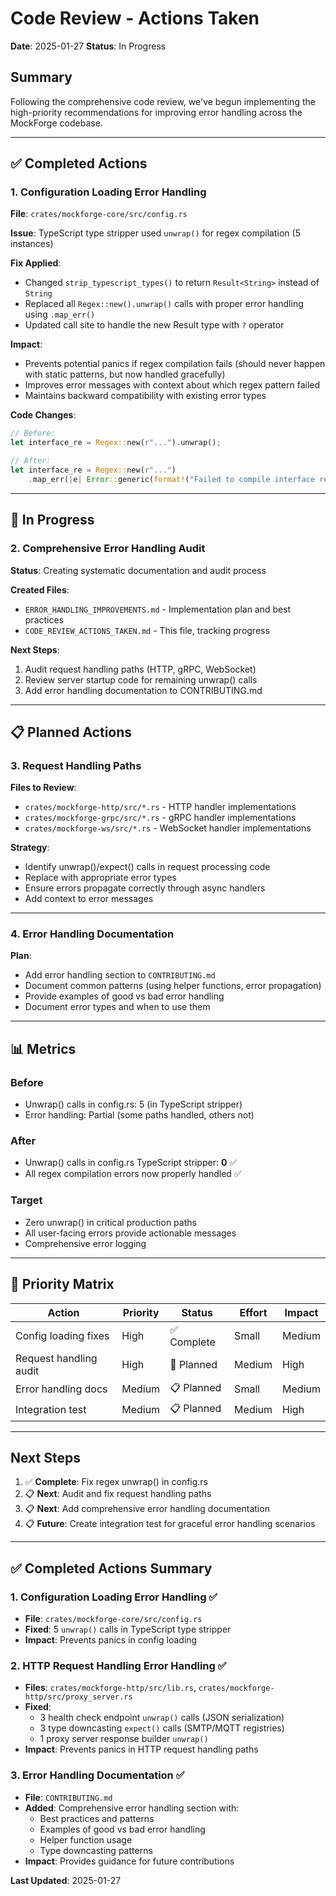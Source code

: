 # Code Review - Actions Taken

**Date**: 2025-01-27
**Status**: In Progress

## Summary

Following the comprehensive code review, we've begun implementing the high-priority recommendations for improving error handling across the MockForge codebase.

---

## ✅ Completed Actions

### 1. Configuration Loading Error Handling

**File**: `crates/mockforge-core/src/config.rs`

**Issue**: TypeScript type stripper used `unwrap()` for regex compilation (5 instances)

**Fix Applied**:
- Changed `strip_typescript_types()` to return `Result<String>` instead of `String`
- Replaced all `Regex::new().unwrap()` calls with proper error handling using `.map_err()`
- Updated call site to handle the new Result type with `?` operator

**Impact**:
- Prevents potential panics if regex compilation fails (should never happen with static patterns, but now handled gracefully)
- Improves error messages with context about which regex pattern failed
- Maintains backward compatibility with existing error types

**Code Changes**:
```rust
// Before:
let interface_re = Regex::new(r"...").unwrap();

// After:
let interface_re = Regex::new(r"...")
    .map_err(|e| Error::generic(format!("Failed to compile interface regex: {}", e)))?;
```

---

## 🔄 In Progress

### 2. Comprehensive Error Handling Audit

**Status**: Creating systematic documentation and audit process

**Created Files**:
- `ERROR_HANDLING_IMPROVEMENTS.md` - Implementation plan and best practices
- `CODE_REVIEW_ACTIONS_TAKEN.md` - This file, tracking progress

**Next Steps**:
1. Audit request handling paths (HTTP, gRPC, WebSocket)
2. Review server startup code for remaining unwrap() calls
3. Add error handling documentation to CONTRIBUTING.md

---

## 📋 Planned Actions

### 3. Request Handling Paths

**Files to Review**:
- `crates/mockforge-http/src/*.rs` - HTTP handler implementations
- `crates/mockforge-grpc/src/*.rs` - gRPC handler implementations
- `crates/mockforge-ws/src/*.rs` - WebSocket handler implementations

**Strategy**:
- Identify unwrap()/expect() calls in request processing code
- Replace with appropriate error types
- Ensure errors propagate correctly through async handlers
- Add context to error messages

---

### 4. Error Handling Documentation

**Plan**:
- Add error handling section to `CONTRIBUTING.md`
- Document common patterns (using helper functions, error propagation)
- Provide examples of good vs bad error handling
- Document error types and when to use them

---

## 📊 Metrics

### Before
- Unwrap() calls in config.rs: 5 (in TypeScript stripper)
- Error handling: Partial (some paths handled, others not)

### After
- Unwrap() calls in config.rs TypeScript stripper: **0** ✅
- All regex compilation errors now properly handled ✅

### Target
- Zero unwrap() in critical production paths
- All user-facing errors provide actionable messages
- Comprehensive error logging

---

## 🎯 Priority Matrix

| Action | Priority | Status | Effort | Impact |
|--------|----------|--------|--------|--------|
| Config loading fixes | High | ✅ Complete | Small | Medium |
| Request handling audit | High | 🔄 Planned | Medium | High |
| Error handling docs | Medium | 📋 Planned | Small | Medium |
| Integration test | Medium | 📋 Planned | Medium | High |

---

## Next Steps

1. ✅ **Complete**: Fix regex unwrap() in config.rs
2. 📋 **Next**: Audit and fix request handling paths
3. 📋 **Next**: Add comprehensive error handling documentation
4. 📋 **Future**: Create integration test for graceful error handling scenarios

---

## ✅ Completed Actions Summary

### 1. Configuration Loading Error Handling ✅
- **File**: `crates/mockforge-core/src/config.rs`
- **Fixed**: 5 `unwrap()` calls in TypeScript type stripper
- **Impact**: Prevents panics in config loading

### 2. HTTP Request Handling Error Handling ✅
- **Files**: `crates/mockforge-http/src/lib.rs`, `crates/mockforge-http/src/proxy_server.rs`
- **Fixed**:
  - 3 health check endpoint `unwrap()` calls (JSON serialization)
  - 3 type downcasting `expect()` calls (SMTP/MQTT registries)
  - 1 proxy server response builder `unwrap()`
- **Impact**: Prevents panics in HTTP request handling paths

### 3. Error Handling Documentation ✅
- **File**: `CONTRIBUTING.md`
- **Added**: Comprehensive error handling section with:
  - Best practices and patterns
  - Examples of good vs bad error handling
  - Helper function usage
  - Type downcasting patterns
- **Impact**: Provides guidance for future contributions

**Last Updated**: 2025-01-27
